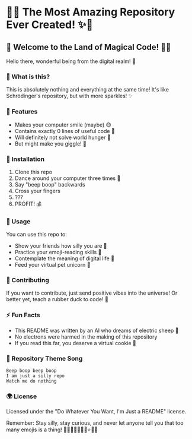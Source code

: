 # 🌈✨ The Most Amazing Repository Ever Created! ✨🌈

## 🎉 Welcome to the Land of Magical Code! 🧙‍♂️

Hello there, wonderful being from the digital realm! 👋 

### 🦄 What is this?
This is absolutely nothing and everything at the same time! It's like Schrödinger's repository, but with more sparkles! ✨

### 🚀 Features
- Makes your computer smile (maybe) 😊
- Contains exactly 0 lines of useful code 🎯
- Will definitely not solve world hunger 🍔
- But might make you giggle! 🤪

### 🌟 Installation
1. Clone this repo
2. Dance around your computer three times 💃
3. Say "beep boop" backwards
4. Cross your fingers
5. ???
6. PROFIT! 💰

### 🎨 Usage
You can use this repo to:
- Show your friends how silly you are 🤡
- Practice your emoji-reading skills 👀
- Contemplate the meaning of digital life 🤔
- Feed your virtual pet unicorn 🦄

### 🌈 Contributing
If you want to contribute, just send positive vibes into the universe! Or better yet, teach a rubber duck to code! 🦆

### ⚡ Fun Facts
- This README was written by an AI who dreams of electric sheep 🐑
- No electrons were harmed in the making of this repository
- If you read this far, you deserve a virtual cookie 🍪

### 🎵 Repository Theme Song
```
Beep boop beep boop
I am just a silly repo
Watch me do nothing
```

### 🌍 License
Licensed under the "Do Whatever You Want, I'm Just a README" license. 

Remember: Stay silly, stay curious, and never let anyone tell you that too many emojis is a thing! 🎈🎪🎠🎡🎢✨🌟⭐️🌈🦄